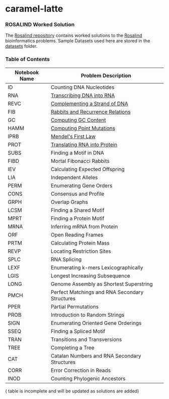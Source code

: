# caramel-latte

### ROSALIND Worked Solution

The [Rosalind repository](https://github.com/halimv/caramel-latte/tree/main/Rosalind) contains worked solutions to the [Rosalind](https://rosalind.info/problems/list-view/) bioinformatics problems.
Sample Datasets used here are stored in the [datasets](https://github.com/halimv/caramel-latte/tree/main/Rosalind/datasets) folder.

### Table of Contents

| Notebook Name  | Problem Description                                                                                                        |
| -------------- | ---------------------------------------------------------------------------------------------------------------------------|  
| ID             | Counting DNA Nucleotides                                                                                                   |
| RNA            | [Transcribing DNA into RNA](https://github.com/halimv/caramel-latte/blob/main/Rosalind/FIB.ipynb)                          |
| REVC           | [Complementing a Strand of DNA](https://github.com/halimv/caramel-latte/blob/main/Rosalind/REVC.ipynb)                     |
| FIB            | [Rabbits and Recurrence Relations](https://github.com/halimv/caramel-latte/blob/main/Rosalind/FIB.ipynb)                   |
| GC             | [Computing GC Content](https://github.com/halimv/caramel-latte/blob/main/Rosalind/GC.ipynb)                                |
| HAMM           | [Computing Point Mutations](https://github.com/halimv/caramel-latte/blob/main/Rosalind/HAMM.ipynb)                         |
| IPRB           | [Mendel's First Law](https://github.com/halimv/caramel-latte/blob/main/Rosalind/IPRB.ipynb)                                |
| PROT           | [Translating RNA into Protein](https://github.com/halimv/caramel-latte/blob/main/Rosalind/PROT.ipynb)                      |
| SUBS           | Finding a Motif in DNA                                                                                                     |
| FIBD           | Mortal Fibonacci Rabbits                                                                                                   |
| IEV            | Calculating Expected Offspring                                                                                             |
| LIA            | Independent Alleles                                                                                                        |
| PERM           | Enumerating Gene Orders                                                                                                    |
| CONS           | Consensus and Profile                                                                                                      |
| GRPH           | Overlap Graphs                                                                                                             |
| LCSM           | Finding a Shared Motif                                                                                                     |
| MPRT           | Finding a Protein Motif                                                                                                    |
| MRNA           | Inferring mRNA from Protein                                                                                                |
| ORF            | Open Reading Frames                                                                                                        |
| PRTM           | Calculating Protein Mass                                                                                                   |
| REVP           | Locating Restriction Sites                                                                                                 |
| SPLC           | RNA Splicing                                                                                                               |
| LEXF           | Enumerating k-mers Lexicographically                                                                                       |
| LGIS           | Longest Increasing Subsequence                                                                                             |
| LONG           | Genome Assembly as Shortest Superstring                                                                                    |
| PMCH           | Perfect Matchings and RNA Secondary Structures                                                                             |
| PPER           | Partial Permutations                                                                                                       |
| PROB           | Introduction to Random Strings                                                                                             |
| SIGN           | Enumerating Oriented Gene Orderings                                                                                        |
| SSEQ           | Finding a Spliced Motif                                                                                                    |
| TRAN           | Transitions and Transversions                                                                                              |
| TREE           | Completing a Tree                                                                                                          |
| CAT            | Catalan Numbers and RNA Secondary Structures                                                                               |
| CORR           | Error Correction in Reads                                                                                                  |
| INOD           | Counting Phylogenic Ancestors                                                                                              |

( table is incomplete and will be updated as solutions are added)